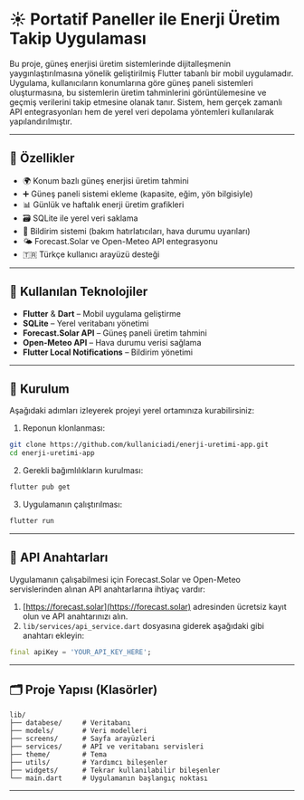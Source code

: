 # ☀️ Portatif Paneller ile Enerji Üretim Takip Uygulaması

Bu proje, güneş enerjisi üretim sistemlerinde dijitalleşmenin yaygınlaştırılmasına yönelik geliştirilmiş Flutter tabanlı bir mobil uygulamadır. Uygulama, kullanıcıların konumlarına göre güneş paneli sistemleri oluşturmasına, bu sistemlerin üretim tahminlerini görüntülemesine ve geçmiş verilerini takip etmesine olanak tanır. Sistem, hem gerçek zamanlı API entegrasyonları hem de yerel veri depolama yöntemleri kullanılarak yapılandırılmıştır.

---

## 📱 Özellikler

- 🌍 Konum bazlı güneş enerjisi üretim tahmini
- ➕ Güneş paneli sistemi ekleme (kapasite, eğim, yön bilgisiyle)
- 📊 Günlük ve haftalık enerji üretim grafikleri
- 🗃️ SQLite ile yerel veri saklama
- 🔔 Bildirim sistemi (bakım hatırlatıcıları, hava durumu uyarıları)
- 🌤️ Forecast.Solar ve Open-Meteo API entegrasyonu
- 🇹🇷 Türkçe kullanıcı arayüzü desteği

---

## 🔧 Kullanılan Teknolojiler

- **Flutter** & **Dart** – Mobil uygulama geliştirme
- **SQLite** – Yerel veritabanı yönetimi
- **Forecast.Solar API** – Güneş paneli üretim tahmini
- **Open-Meteo API** – Hava durumu verisi sağlama
- **Flutter Local Notifications** – Bildirim yönetimi

---

## 🚀 Kurulum

Aşağıdaki adımları izleyerek projeyi yerel ortamınıza kurabilirsiniz:

1. Reponun klonlanması:
```bash
git clone https://github.com/kullaniciadi/enerji-uretimi-app.git
cd enerji-uretimi-app
```

2. Gerekli bağımlılıkların kurulması:
```bash
flutter pub get
```

3. Uygulamanın çalıştırılması:
```bash
flutter run
```

---

## 🔑 API Anahtarları

Uygulamanın çalışabilmesi için Forecast.Solar ve Open-Meteo servislerinden alınan API anahtarlarına ihtiyaç vardır:

1. [https://forecast.solar](https://forecast.solar) adresinden ücretsiz kayıt olun ve API anahtarınızı alın.
2. `lib/services/api_service.dart` dosyasına giderek aşağıdaki gibi anahtarı ekleyin:
```dart
final apiKey = 'YOUR_API_KEY_HERE';
```
---

## 🗂️ Proje Yapısı (Klasörler)

```
lib/
├── databese/     # Veritabanı
├── models/       # Veri modelleri
├── screens/      # Sayfa arayüzleri
├── services/     # API ve veritabanı servisleri
├── theme/        # Tema
├── utils/        # Yardımcı bileşenler
├── widgets/      # Tekrar kullanılabilir bileşenler
└── main.dart     # Uygulamanın başlangıç noktası
```

---


